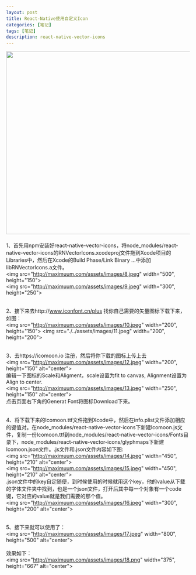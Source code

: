 ```yaml
---
layout: post
title: React-Native使用自定义Icon
categories: [笔记]
tags: [笔记]
description: react-native-vector-icons
---
```


<img src="http://maximuum.com/assets/images/tcp_ip.png" width="506" height="500" alt=""><br/><br/>
1、首先用npm安装好react-native-vector-icons，将node_modules/react-native-vector-icons的RNVectorIcons.xcodeproj文件拖到Xcode项目的Libraries中，然后在Xcode的Build Phase/Link Binary ...中添加libRNVectorIcons.a文件。<br/>
<img src="http://maximuum.com/assets/images/8.jpeg" width="500", height="150"><br/>
<img src="http://maximuum.com/assets/images/9.jpeg" width="300", height="250"><br/><br/>

2、接下来去http://www.iconfont.cn/plus 找你自己需要的矢量图标下载下来，如图：<br/>
<img src="http://maximuum.com/assets/images/10.jpeg" width="200", height="150">  <img src="./../assets/images/11.jpeg" width="200", height="200"><br/><br/>

3、去https://icomoon.io 注册，然后将你下载的图标上传上去<br/>
<img src="http://maximuum.com/assets/images/12.jpeg" width="200", height="150"  alt="center"><br/>
编辑一下图标的Scale和Aligment，scale设置为fit to canvas, Alignment设置为Align to center.<br/>
<img src="http://maximuum.com/assets/images/13.jpeg" width="250", height="150"  alt="center"><br/>
点击页面右下角的Generat Font将图标Download下来。<br/><br/>

4、将下载下来的Icomoon.ttf文件拖到Xcode中，然后在info.plist文件添加相应的键值对。在node_modules/react-native-vector-icons下新建Icomoon.js文件，复制一份Icomoon.ttf到node_modules/react-native-vector-icons/Fonts目录下，node_modules/react-native-vector-icons/glyphmaps下新建Icomoon.json文件。.js文件和.json文件内容如下图:<br/>
<img src="http://maximuum.com/assets/images/14.jpeg" width="450", height="210" alt="center"><br/>
<img src="http://maximuum.com/assets/images/15.jpeg" width="450", height="210" alt="center"><br/>
.json文件中的key自定随便，到时候使用的时候就用这个key，他的value从下载的字体文件夹中找到，也是一个json文件，打开后其中每一个对象有一个code键，它对应的value就是我们需要的那个值。<br/>
<img src="http://maximuum.com/assets/images/16.jpeg" width="300", height="200" alt="center"><br/><br/>

5、接下来就可以使用了：<br/>
<img src="http://maximuum.com/assets/images/17.jpeg" width="800", height="500" alt="center"><br/><br/>
效果如下：<br/>
<img src="http://maximuum.com/assets/images/18.png" width="375", height="667" alt="center"><br/><br/>